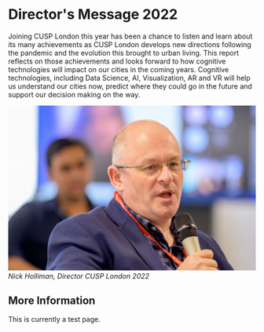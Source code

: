 # Director's Message 2022

Joining CUSP London this year has been a chance to listen and learn about its many
achievements as CUSP London develops new directions following the pandemic and the
evolution this brought to urban living. This report reflects on those achievements and looks
forward to how cognitive technologies will impact on our cities in the coming years.
Cognitive technologies, including Data Science, AI, Visualization, AR and VR will help us
understand our cities now, predict where they could go in the future and support our
decision making on the way.


![CUSP London Data Dive 2022](./assets/cuspDirector.jpg)
*Nick Holliman, Director CUSP London 2022* 

## More Information
This is currently a test page.
